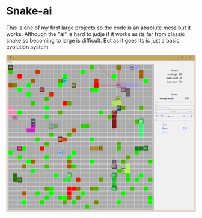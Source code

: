 # Snake-ai

This is one of my first large projects so the code is an absolute mess but it works. Although the "ai" is hard to judje if it works as its far from classic snake so becoming to large is difficult. But as it goes its is just a basic evolution system.

![Alt text](https://github.com/EdwardBrodskiy/Snake-ai/blob/master/preview%20snake.png)
